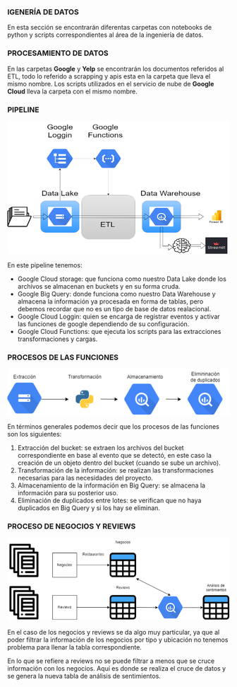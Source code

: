 ### IGENERÍA DE DATOS
En esta sección se encontrarán diferentas carpetas con notebooks de python y scripts correspondientes al área de la ingeniería de datos.

### PROCESAMIENTO DE DATOS
En las carpetas **Google** y **Yelp** se encontrarán los documentos referidos al ETL, todo lo referido a scrapping y apis esta en la carpeta que lleva el mismo nombre. Los scripts utilizados en el servicio de nube de **Google Cloud** lleva la carpeta con el mismo nombre.

### PIPELINE

<img src="/img/pipeline_mejorado.drawio.png" title="Pipeline_mejorado" alt="pipeline_mejorado" width="800" height="300"/>

En este pipeline tenemos:
- Google Cloud storage: que funciona como nuestro Data Lake donde los archivos se almacenan en buckets y en su forma cruda.
- Google Big Query: donde funciona como nuestro Data Warehouse y almacena la información ya procesada en forma de tablas, pero debemos recordar que no es un tipo de base de datos realacional.
- Google Cloud Loggin: quien se encarga de registrar eventos y activar las funciones de google dependiendo de su configuración.
- Google Cloud Functions: que ejecuta los scripts para las extracciones transformaciones y cargas.

### PROCESOS DE LAS FUNCIONES

<img src="/img/funciones.drawio.png" title="Pipeline_mejorado" alt="pipeline_mejorado" />

En términos generales podemos decir que los procesos de las funciones son los siguientes:

1) Extracción del bucket: se extraen los archivos del bucket correspondiente en base al evento que se detectó, en este caso la creación de un objeto dentro del bucket (cuando se sube un archivo).
2) Transformación de la información: se realizan las transformaciones necesarias para las necesidades del proyecto.
3) Almacenamiento de la información en Big Query: se almacena la información para su posterior uso.
4) Eliminación de duplicados entre lotes: se verifican que no haya duplicados en Big Query y si los hay se eliminan.

### PROCESO DE NEGOCIOS Y REVIEWS

<img src="/img/lotes.drawio.png" title="Lotes" alt="lotes" />

En el caso de los negocios y reviews se da algo muy particular, ya que al poder filtrar la información de los negocios por tipo y ubicación no tenemos problema para llenar la tabla correspondiente.

En lo que se refiere a reviews no se puede filtrar a menos que se cruce información con los negocios. Aquí es donde se realiza el cruce de datos y se genera la nueva tabla de análisis de sentimientos.